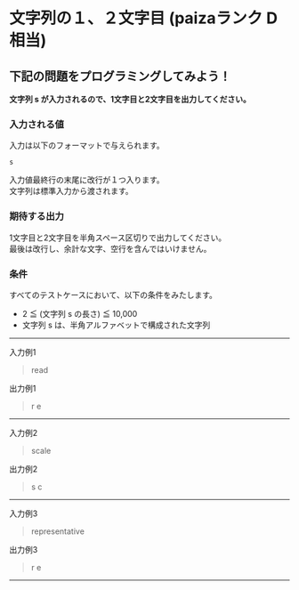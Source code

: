 # 文字列の１、２文字目 (paizaランク D 相当)
## 下記の問題をプログラミングしてみよう！
**文字列 s が入力されるので、1文字目と2文字目を出力してください。**

### 入力される値
入力は以下のフォーマットで与えられます。
```
s
```

入力値最終行の末尾に改行が１つ入ります。  
文字列は標準入力から渡されます。

### 期待する出力
1文字目と2文字目を半角スペース区切りで出力してください。  
最後は改行し、余計な文字、空行を含んではいけません。

### 条件
すべてのテストケースにおいて、以下の条件をみたします。

- 2 ≦ (文字列 s の長さ) ≦ 10,000
- 文字列 s は、半角アルファベットで構成された文字列

---
入力例1
> read

出力例1
> r e

---
入力例2
> scale

出力例2
>s c

---
入力例3
> representative

出力例3
> r e

---